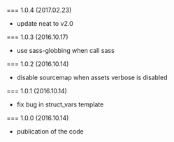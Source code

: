 === 1.0.4 (2017.02.23)

* update neat to v2.0

=== 1.0.3 (2016.10.17)

* use sass-globbing when call sass

=== 1.0.2 (2016.10.14)

* disable sourcemap when assets verbose is disabled

=== 1.0.1 (2016.10.14)

* fix bug in struct_vars template

=== 1.0.0 (2016.10.14)

* publication of the code
